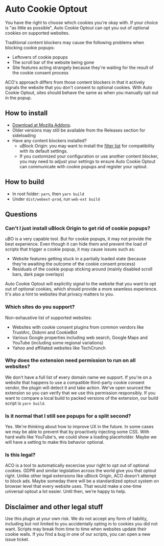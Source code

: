 # Auto Cookie Optout

You have the right to choose which cookies you're okay with. If your choice is "as little as possible", Auto Cookie Optout can opt you out of optional cookies on supported websites.

Traditional content blockers may cause the following problems when blocking cookie popups:
- Leftovers of cookie popups
- The scroll bar of the website being gone
- Site features acting strangely because they're waiting for the result of the cookie consent process

ACO's approach differs from those content blockers in that it actively signals the website that you don't consent to optional cookies. With Auto Cookie Optout, sites should behave the same as when you manually opt out in the popup.

## How to install
- [Download at Mozilla Addons](https://addons.mozilla.org/en-US/firefox/addon/auto-cookie-optout/).
- Older versions may still be available from the Releases section for sideloading
- Have any content blockers installed?
  - uBlock Origin: you may want to install the [filter list](https://raw.githubusercontent.com/CodyMcCodington/AutoCookieOptout/main/compatibilityList.txt) for compatibility with its default settings.
  - If you customized your configuration or use another content blocker, you may need to adjust your settings to ensure Auto Cookie Optout can communicate with cookie popups and register your optout.

## How to build
- In root folder: `yarn`, then `yarn build`
- Under `dist/webext-prod`, run `web-ext build`

## Questions

### Can't I just install uBlock Origin to get rid of cookie popups?
uBO is a very capable tool. But for cookie popups, it may not provide the best experience. Even though it can hide them and prevent the load of scripts that trigger a cookie popup, it may cause issues such as:

- Website features getting stuck in a partially loaded state (because they're awaiting the outcome of the cookie consent process)
- Residuals of the cookie popup sticking around (mainly disabled scroll bars, dark page overlays)

Auto Cookie Optout will explicitly signal to the website that you want to opt out of optional cookies, which should provide a more seamless experience. It's also a hint to websites that privacy matters to you.

### Which sites do you support?
Non-exhaustive list of supported websites:

- Websites with cookie consent plugins from common vendors like TrustArc, Didomi and CookieBot
- Various Google properties including web search, Google Maps and YouTube (including some regional variations)
- Yahoo and affiliated websites like TechCrunch

### Why does the extension need permission to run on all websites?
We don't have a full list of every domain name we support. If you're on a website that happens to use a compatible third-party cookie consent vendor, the plugin will detect it and take action. We've open sourced the extension so you can verify that we use this permission responsibly. If you want to compare a local build to packed versions of the extension, our build script is `yarn build`.

### Is it normal that I still see popups for a split second?
Yes. We're thinking about how to improve UX in the future. In some cases we may be able to prevent that by proactively injecting some CSS. With hard walls like YouTube's, we could show a loading placeholder. Maybe we will have a setting to make this behavior optional.

### Is this legal?
ACO is a tool to automatically excercise your right to opt out of optional cookies. GDPR and similar legislation across the world give you that optout right. Unlike other legal extensions like uBlock Origin, ACO doesn't attempt to block ads. Maybe someday there will be a standardized optout system on browser level that every website uses. That would make a one-time universal optout a lot easier. Until then, we're happy to help.

## Disclaimer and other legal stuff
Use this plugin at your own risk. We do not accept any form of liability, including but not limited to you accidentally opting in to cookies you did not want. Scripts may break from time to time when websites update their cookie walls. If you find a bug in one of our scripts, you can open a new issue ticket.